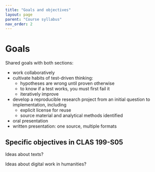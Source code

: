 ```yaml
---
title: "Goals and objectives"
layout: page
parent: "Course syllabus"
nav_order: 2
---
```


# Goals

Shared goals with both sections:


- work collaboratively
- cultivate habits of test-driven thinking:
    - hypotheses are wrong until proven otherwise
    - to know if a test works, you must first fail it
    - iteratively improve
- develop a reproducible research project from an initial question to implementation, including
    - explicit license for reuse
    - source material and analytical methods identified
- oral presentation 
- written presentation: one source, multiple formats



## Specific objectives in CLAS 199-S05

Ideas about texts?

Ideas about digital work in humanities?
